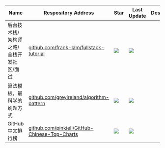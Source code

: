 Name| Respository Address | Star| Last Update| Desc
-|-|-|-|-|
后台技术栈/架构师之路/全栈开发社区/面试|[github.com/frank-lam/fullstack-tutorial](https://github.com/frank-lam/fullstack-tutorial)|<img src="https://img.shields.io/github/stars/frank-lam/fullstack-tutorial?style=for-the-badge" />|<img src="https://img.shields.io/github/last-commit/frank-lam/fullstack-tutorial?style=for-the-badge" />| 
算法模板，最科学的刷题方式|[github.com/greyireland/algorithm-pattern](https://github.com/greyireland/algorithm-pattern)|<img src="https://img.shields.io/github/stars/greyireland/algorithm-pattern?style=for-the-badge" />|<img src="https://img.shields.io/github/last-commit/greyireland/algorithm-pattern?style=for-the-badge" />| 
GitHub中文排行榜|[github.com/pinkieli/GitHub-Chinese-Top-Charts](https://github.com/pinkieli/GitHub-Chinese-Top-Charts)|<img src="https://img.shields.io/github/stars/pinkieli/GitHub-Chinese-Top-Charts?style=for-the-badge" />|<img src="https://img.shields.io/github/last-commit/pinkieli/GitHub-Chinese-Top-Charts?style=for-the-badge" />| 

